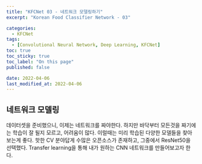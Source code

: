 ```yaml
---
title: "KFCNet 03 - 네트워크 모델링하기"
excerpt: "Korean Food Classifier Network - 03"

categories:
  - KFCNet
tags: 
  - [Convolutional Neural Network, Deep Learning, KFCNet]
toc: true
toc_sticky: true
toc_label: "On this page"
published: false

date: 2022-04-06
last_modified_at: 2022-04-06
---
```


## 네트워크 모델링
데이터셋을 준비했으니, 이제는 네트워크를 짜야한다. 하지만 바닥부터 모든것을 짜기에는 학습이 잘 될지 모르고, 어려움이 많다. 이럴때는 미리 학습된 다양한 모델들을 찾아보는게 좋다. 핫한 CV 분야답게 수많은 오픈소스가 존재하고, 그중에서 ResNet50을 선택했다. Transfer learning을 통해 내가 원하는 CNN 네트워크를 만들어보고자 한다.